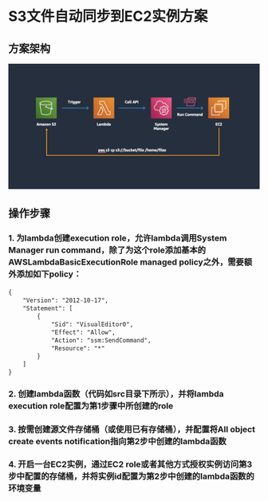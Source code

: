 # S3文件自动同步到EC2实例方案

## 方案架构

![alt text](https://github.com/zhixueli/s3-lambda-runcmd/blob/main/img/architecture.jpg?raw=true)

## 操作步骤

### 1. 为lambda创建execution role，允许lambda调用System Manager run command，除了为这个role添加基本的AWSLambdaBasicExecutionRole managed policy之外，需要额外添加如下policy：

``` 
{
    "Version": "2012-10-17",
    "Statement": [
        {
            "Sid": "VisualEditor0",
            "Effect": "Allow",
            "Action": "ssm:SendCommand",
            "Resource": "*"
        }
    ]
}
``` 

### 2. 创建lambda函数（代码如src目录下所示），并将lambda execution role配置为第1步骤中所创建的role

### 3. 按需创建源文件存储桶（或使用已有存储桶），并配置将All object create events notification指向第2步中创建的lambda函数

### 4. 开启一台EC2实例，通过EC2 role或者其他方式授权实例访问第3步中配置的存储桶，并将实例id配置为第2步中创建的lambda函数的环境变量